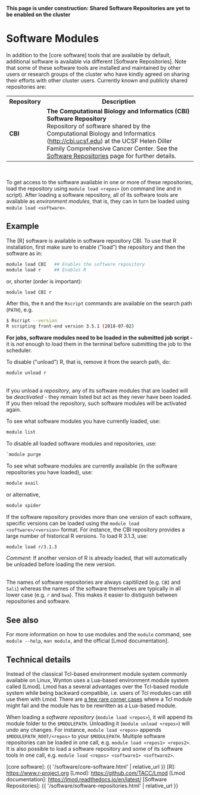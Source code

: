 <div class="alert alert-danger" role="alert">
<strong>This page is under construction: Shared Software Repositories are yet to be enabled on the cluster</strong>
</div>


# Software Modules

In addition to the [core software] tools that are available by default, additional software is available via different [Software Repositories].  Note that some of these software tools are installed and maintained by other users or research groups of the cluster who have kindly agreed on sharing their efforts with other cluster users. Currently known and publicly shared repositories are:

<table>
<tr>
  <th>Repository</th>
  <th>Description</th>
 </tr>
 <tr>
  <td>
  <strong>CBI</strong><br>
  
  </td>
  <td>
  <strong>The Computational Biology and Informatics (CBI) Software Repository</strong><br>
  Repository of software shared by the Computational Biology and Informatics (<a href="http://cbi.ucsf.edu">http://cbi.ucsf.edu</a>) at the UCSF Helen Diller Family Comprehensive Cancer Center.
  See the <a href="{{ '/software/software-repositories.html' | relative_url }}">Software Repositories</a> page for further details.
  </td>
 </tr>
</table>
<br>

To get access to the software available in one or more of these repositories, load the repository using `module load <repos>` (on command line and in script).  After loading a software repository, all of its software tools are available as _environment modules_, that is, they can in turn be loaded using `module load <software>`.


## Example

The [R] software is available in software repository CBI.  To use that R installation, first make sure to enable ("load") the repository and then the software as in:
```sh
module load CBI   ## Enables the software repository
module load r     ## Enables R
```
or, shorter (order is important):
```sh
module load CBI r
```

After this, the `R` and the `Rscript` commands are available on the search path (`PATH`), e.g.
```sh
$ Rscript --version
R scripting front-end version 3.5.1 (2018-07-02)
```

<div class="alert alert-warning" role="alert">
<strong>For jobs, software modules need to be loaded in the submitted job script - </strong> it is <em>not</em> enough to load them in the terminal before submitting the job to the scheduler.
</div>

To disable ("unload") R, that is, remove it from the search path, do:
```sh
module unload r
```

<br>
<div class="alert alert-warning" role="alert">
If you unload a <em>repository</em>, any of its software modules that are loaded will be <em>deactivated</em> - they remain listed but act as they never have been loaded.  If you then reload the repository, such software modules will be activated again.
</div>

To see what software modules you have currently loaded, use:
```sh
module list
```
To disable all loaded software modules and repositories, use:
```sh
`module purge
```

To see what software modules are currently available (in the software repositories you have loaded), use:
```sh
module avail
```
or alternative,
```sh
module spider
```

If the software repository provides more than one version of each software, specific versions can be loaded using the `module load <software>/<version>` format.  For instance, the CBI repository provides a large number of historical R versions.  To load R 3.1.3, use:
```sh
module load r/3.1.3
```
_Comment_: If another version of R is already loaded, that will automatically be unloaded before loading the new version.



<br>
<div class="alert alert-info" role="alert">
The names of software repositories are always capitilized (e.g. <code>CBI</code> and <code>Sali</code>) whereas the names of the software themselves are typically in all lower case (e.g. <code>r</code> and <code>bwa</code>).  This makes it easier to distiguish between repositories and software.
</div>


## See also

For more information on how to use modules and the `module` command, see `module --help`, `man module`, and the official [Lmod documentation].


## Technical details

Instead of the classical Tcl-based environment module system commonly available on Linux, Wynton uses a Lua-based environment module system called [Lmod].  Lmod has a several advantages over the Tcl-based module system while being backward compatible, i.e. users of Tcl modules can still use them with Lmod.  There are [a few rare corner cases](http://lmod.readthedocs.io/en/latest/095_tcl2lua.html) where a Tcl module might fail and the module has to be rewritten as a Lua-based module.

When loading a _software repository_ (`module load <repos>`), it will append its module folder to the `$MODULEPATH`.  Unloading it (`module unload <repos>`) will undo any changes.  For instance, `module load <repos>` appends `$MODULEPATH_ROOT/<repos>` to your `$MODULEPATH`.  Multiple software repositories can be loaded in one call, e.g. `module load <repos1> <repos2>`.  It is also possible to load a software repository and some of its software tools in one call, e.g. `module load <repos> <software1> <software2>`.


[core software]: {{ '/software/core-software.html' | relative_url }}
[R]: https://www.r-project.org
[Lmod]: https://github.com/TACC/Lmod
[Lmod documentation]: https://lmod.readthedocs.io/en/latest/
[Software Repositories]: {{ '/software/software-repositories.html' | relative_url }}
